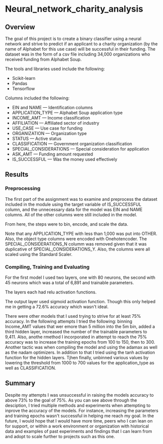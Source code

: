 # Neural_network_charity_analysis

## Overview
The goal of this project is to create a binary classifier using a neural network and strive to predict if an applicant to a charity organization (by the name of Alphabet for this use case) will be successful in their funding. The dataset was in the form of a csv file including 34,000 organizations who received funding from Alphabet Soup.

The tools and libraries used include the following:

- Scikit-learn
- Pandas
- Tensorflow

Columns included the following: 

- EIN and NAME — Identification columns
- APPLICATION_TYPE — Alphabet Soup application type
- INCOME_AMT — Income classification
- AFFILIATION — Affiliated sector of industry
- USE_CASE — Use case for funding
- ORGANIZATION — Organization type
- STATUS — Active status
- CLASSIFICATION — Government organization classification
- SPECIAL_CONSIDERATIONS — Special consideration for application
- ASK_AMT — Funding amount requested
- IS_SUCCESSFUL — Was the money used effectively

## Results

### Preprocessing
The first part of the assignment was to examine and preprocess the dataset included in the module using the target variable of IS_SUCCESSFUL column, and the unnecessary data for the model was EIN and NAME columns. All of the other columns were still included in the model.

From here, the steps were to bin, encode, and scale the data.

Note that any APPLICATION_TYPE with less than 1,000 was put into OTHER. Also, the object type columns were encoded with Onehotencoder. The SPECIAL_CONSIDERATIONS_N columm was removed given that it was duplicative of SPECIAL_CONSIDERATIONS_Y. Also, the columns were all scaled using the Standard Scaler. 

### Compiling, Training and Evaluating
For the first model I used two layers, one with 80 neurons, the second with 45 neurons which was a total of 6,891 and trainable parameters.

The layers each had relu activation functions.

The output layer used sigmoid activation function. Though this only helped me in getting a 72.6% accuracy which wasn't ideal. 

There were other models that I used trying to strive for at least 75% accuracy. In the following attempts I tried the following: binning Income_AMT values that wer emore than 5 million into the 5m bin, added a third hidden layer, increased the number of the trainable parameters to 9,411. Also, anothe rmethod I incorporated in attempt to reach the 75% accuracy was to increase the training epochs from 100 to 150, then to 300. Another tactic was when compiling the model and using the adamax as well as the nadam optimizers. In addition to that I tried using the tanh activation function for the hidden layers. Tjhen finally, unbinned various values by lowering the threshold from 1000 to 700 values for the application_type as well as CLASSIFICATION. 

## Summary
Despite my attempts I was unsuccessful in raising the models accuracy to above 73% to the goal of 75%. As you can see above through the desciption, I tried multiple methods and experiments when attempting to inprove the accuracy of the models. For instance, increasing the parameters and training epochs wasn't successful in helping me reach my goal. In the future, I would hope that I would have more time, peers who I can lean on for support, or within a work environment or organization with historical data and examples of past experiments and findings that I can learn from and adopt to scale further to projects such as this one. 
